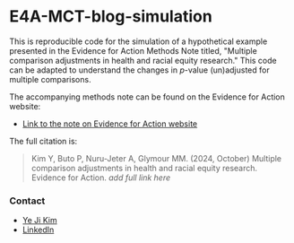 # E4A-MCT-blog-simulation

This is reproducible code for the simulation of a hypothetical example presented in the Evidence for Action Methods Note titled, "Multiple comparison adjustments in health and racial equity research." This code can be adapted to understand the changes in _p_-value (un)adjusted for multiple comparisons.

The accompanying methods note can be found on the Evidence for Action website:
- [Link to the note on Evidence for Action website]()

The full citation is: 
> Kim Y, Buto P, Nuru-Jeter A, Glymour MM. (2024, October) Multiple comparison adjustments in health and racial equity research. Evidence for Action. _add full link here_

### Contact
- [Ye Ji Kim](ykim282@gmail.com)
- [LinkedIn](www.linkedin.com/in/yejikim2)
